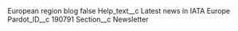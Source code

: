<?xml version="1.0" encoding="UTF-8"?>
<CustomMetadata xmlns="http://soap.sforce.com/2006/04/metadata" xmlns:xsi="http://www.w3.org/2001/XMLSchema-instance" xmlns:xsd="http://www.w3.org/2001/XMLSchema">
    <label>European region blog</label>
    <protected>false</protected>
    <values>
        <field>Help_text__c</field>
        <value xsi:type="xsd:string">Latest news in IATA Europe</value>
    </values>
    <values>
        <field>Pardot_ID__c</field>
        <value xsi:type="xsd:string">190791</value>
    </values>
    <values>
        <field>Section__c</field>
        <value xsi:type="xsd:string">Newsletter</value>
    </values>
</CustomMetadata>
